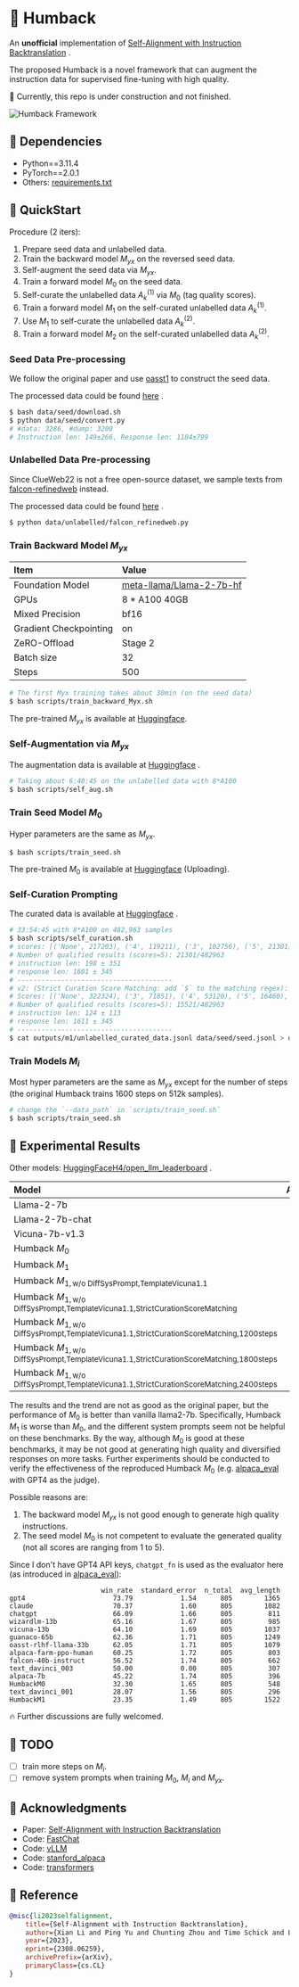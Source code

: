 # 🐋 Humback

An **unofficial** implementation of [Self-Alignment with Instruction Backtranslation](https://arxiv.org/pdf/2308.06259.pdf) .

The proposed Humback is a novel framework that can augment the instruction data for supervised fine-tuning with high quality.

🚧 Currently, this repo is under construction and not finished.

![Humback Framework](./figs/humback.png)

## 🌴 Dependencies

- Python==3.11.4
- PyTorch==2.0.1
- Others: [requirements.txt](./requirements.txt)

## 🚀 QuickStart

Procedure (2 iters):
1. Prepare seed data and unlabelled data.
2. Train the backward model $M_{yx}$ on the reversed seed data.
3. Self-augment the seed data via $M_{yx}$.
4. Train a forward model $M_{0}$ on the seed data.
5. Self-curate the unlabelled data $A_{k}^{(1)}$ via $M_{0}$ (tag quality scores).
6. Train a forward model $M_{1}$ on the self-curated unlabelled data $A_{k}^{(1)}$.
7. Use $M_{1}$ to self-curate the unlabelled data $A_{k}^{(2)}$.
8. Train a forward model $M_{2}$ on the self-curated unlabelled data $A_{k}^{(2)}$.

### Seed Data Pre-processing

We follow the original paper and use [oasst1](https://huggingface.co/datasets/OpenAssistant/oasst1) to construct the seed data.

The processed data could be found [here](https://github.com/Spico197/Humback/releases/tag/data) .

```bash
$ bash data/seed/download.sh
$ python data/seed/convert.py
# #data: 3286, #dump: 3200
# Instruction len: 149±266, Response len: 1184±799
```

### Unlabelled Data Pre-processing

Since ClueWeb22 is not a free open-source dataset, we sample texts from [falcon-refinedweb](https://huggingface.co/datasets/tiiuae/falcon-refinedweb) instead.

The processed data could be found [here](https://github.com/Spico197/Humback/releases/tag/data) .

```bash
$ python data/unlabelled/falcon_refinedweb.py
```

### Train Backward Model $M_{yx}$

| Item                   | Value                                                                       |
| :--------------------- | :-------------------------------------------------------------------------- |
| Foundation Model       | [meta-llama/Llama-2-7b-hf](https://huggingface.co/meta-llama/Llama-2-7b-hf) |
| GPUs                   | 8 * A100 40GB                                                               |
| Mixed Precision        | bf16                                                                        |
| Gradient Checkpointing | on                                                                          |
| ZeRO-Offload           | Stage 2                                                                     |
| Batch size             | 32                                                                          |
| Steps                  | 500                                                                         |

```bash
# The first Myx training takes about 30min (on the seed data)
$ bash scripts/train_backward_Myx.sh
```

The pre-trained $M_{yx}$ is available at [Huggingface](https://huggingface.co/Spico/Humback-Myx).

### Self-Augmentation via $M_{yx}$

The augmentation data is available at [Huggingface](https://huggingface.co/datasets/Spico/Humback/blob/main/unlabelled_gen_instruction.jsonl) .

```bash
# Taking about 6:40:45 on the unlabelled data with 8*A100
$ bash scripts/self_aug.sh
```

### Train Seed Model $M_{0}$

Hyper parameters are the same as $M_{yx}$.

```bash
$ bash scripts/train_seed.sh
```

The pre-trained $M_{0}$ is available at [Huggingface](https://huggingface.co/Spico/Humback-M0) (Uploading).

### Self-Curation Prompting

The curated data is available at [Huggingface](https://huggingface.co/datasets/Spico/Humback/blob/main/m1_v2.jsonl) .

```bash
# 33:54:45 with 8*A100 on 482,963 samples
$ bash scripts/self_curation.sh
# scores: [('None', 217203), ('4', 119211), ('3', 102756), ('5', 21301), ('1', 13083), ('2', 9288), ('8', 19), ('0', 15), ('9', 14), ('7', 11), ('6', 9), ('10', 4), ('91', 3), ('83', 2), ('20', 2), ('14', 2), ('75', 2), ('92', 2), ('72', 1), ('93', 1), ('28', 1), ('19', 1), ('728', 1), ('17', 1), ('16', 1), ('100', 1), ('237', 1), ('13', 1), ('73', 1), ('38', 1), ('87', 1), ('94', 1), ('98', 1), ('64', 1), ('52', 1), ('27', 1), ('24', 1), ('762', 1), ('266', 1), ('225', 1), ('80', 1), ('267', 1), ('99', 1), ('90', 1), ('63', 1), ('97', 1), ('78', 1), ('40', 1), ('1986', 1), ('47', 1), ('66', 1), ('45', 1), ('10502', 1), ('21', 1)]
# Number of qualified results (scores=5): 21301/482963
# instruction len: 198 ± 351
# response len: 1601 ± 345
# ---------------------------------------
# v2: (Strict Curation Score Matching: add `$` to the matching regex):
# Scores: [('None', 322324), ('3', 71851), ('4', 53120), ('5', 16460), ('1', 11921), ('2', 7260), ('0', 10), ('7', 4), ('6', 3), ('19', 1), ('8', 1), ('16', 1), ('13', 1), ('10', 1), ('23', 1), ('9', 1), ('90', 1), ('92', 1), ('45', 1)]
# Number of qualified results (scores=5): 15521/482963
# instruction len: 124 ± 113
# response len: 1611 ± 345
# ---------------------------------------
$ cat outputs/m1/unlabelled_curated_data.jsonl data/seed/seed.jsonl > data/curated/m1.jsonl
```

### Train Models $M_{i}$

Most hyper parameters are the same as $M_{yx}$ except for the number of steps (the original Humback trains 1600 steps on 512k samples).

```bash
# change the `--data_path` in `scripts/train_seed.sh`
$ bash scripts/train_seed.sh
```

## 📑 Experimental Results

Other models: [HuggingFaceH4/open_llm_leaderboard](https://huggingface.co/spaces/HuggingFaceH4/open_llm_leaderboard) .

| Model                                                                                            | Average |   ARC | HellaSwag |  MMLU | TruthfulQA |
| :----------------------------------------------------------------------------------------------- | ------: | ----: | --------: | ----: | ---------: |
| Llama-2-7b                                                                                       |   54.32 | 53.07 |     78.59 | 46.87 |      38.76 |
| Llama-2-7b-chat                                                                                  |   56.34 | 52.90 |     78.55 | 48.32 |      45.57 |
| Vicuna-7b-v1.3                                                                                   |   55.62 | 50.43 |     76.92 | 48.14 |      47.01 |
| Humback $M_{0}$                                                                                  |   58.13 | 56.31 |     81.20 | 47.45 |      47.59 |
| Humback $M_{1}$                                                                                  |   54.65 | 52.99 |     78.57 | 45.48 |      41.54 |
| Humback $M_{1,\text{w/o DiffSysPrompt,TemplateVicuna1.1}}$                                       |   55.85 | 52.82 |     78.53 | 45.86 |      46.21 |
| Humback $M_{1,\text{w/o DiffSysPrompt,TemplateVicuna1.1,StrictCurationScoreMatching}}$           |   54.26 | 53.50 |     78.52 | 45.19 |      39.83 |
| Humback $M_{1,\text{w/o DiffSysPrompt,TemplateVicuna1.1,StrictCurationScoreMatching,1200steps}}$ |   56.67 | 56.23 |     81.10 | 46.46 |      42.89 |
| Humback $M_{1,\text{w/o DiffSysPrompt,TemplateVicuna1.1,StrictCurationScoreMatching,1800steps}}$ |   57.58 | 57.68 |     81.78 | 46.13 |      44.74 |
| Humback $M_{1,\text{w/o DiffSysPrompt,TemplateVicuna1.1,StrictCurationScoreMatching,2400steps}}$ |   56.96 | 55.89 |     80.83 | 45.84 |      45.30 |

The results and the trend are not as good as the original paper, but the performance of $M_{0}$ is better than vanilla llama2-7b.
Specifically, Humback $M_{1}$ is worse than $M_{0}$, and the different system prompts seem not be helpful on these benchmarks.
By the way, although $M_{0}$ is good at these benchmarks, it may be not good at generating high quality and diversified responses on more tasks.
Further experiments should be conducted to verify the effectiveness of the reproduced Humback $M_{0}$ (e.g. [alpaca_eval](https://github.com/tatsu-lab/alpaca_eval) with GPT4 as the judge).

Possible reasons are:
1. The backward model $M_{yx}$ is not good enough to generate high quality instructions.
2. The seed model $M_{0}$ is not competent to evaluate the generated quality (not all scores are ranging from 1 to 5).

Since I don't have GPT4 API keys, `chatgpt_fn` is used as the evaluator here (as introduced in [alpaca_eval](https://github.com/tatsu-lab/alpaca_eval)):

```
                       win_rate  standard_error  n_total  avg_length
gpt4                      73.79            1.54      805        1365
claude                    70.37            1.60      805        1082
chatgpt                   66.09            1.66      805         811
wizardlm-13b              65.16            1.67      805         985
vicuna-13b                64.10            1.69      805        1037
guanaco-65b               62.36            1.71      805        1249
oasst-rlhf-llama-33b      62.05            1.71      805        1079
alpaca-farm-ppo-human     60.25            1.72      805         803
falcon-40b-instruct       56.52            1.74      805         662
text_davinci_003          50.00            0.00      805         307
alpaca-7b                 45.22            1.74      805         396
HumbackM0                 32.30            1.65      805         548
text_davinci_001          28.07            1.56      805         296
HumbackM1                 23.35            1.49      805        1522
```

🔥 Further discussions are fully welcomed.

## 📝 TODO

- [ ] train more steps on $M_{i}$.
- [ ] remove system prompts when training $M_{0}$, $M_{i}$ and $M_{yx}$.

## 💌 Acknowledgments

- Paper: [Self-Alignment with Instruction Backtranslation](https://arxiv.org/pdf/2308.06259.pdf)
- Code: [FastChat](https://github.com/lm-sys/FastChat)
- Code: [vLLM](https://github.com/vllm-project/vllm)
- Code: [stanford_alpaca](https://github.com/tatsu-lab/stanford_alpaca)
- Code: [transformers](https://huggingface.co/transformers/)

## 📜 Reference

```bibtex
@misc{li2023selfalignment,
    title={Self-Alignment with Instruction Backtranslation},
    author={Xian Li and Ping Yu and Chunting Zhou and Timo Schick and Luke Zettlemoyer and Omer Levy and Jason Weston and Mike Lewis},
    year={2023},
    eprint={2308.06259},
    archivePrefix={arXiv},
    primaryClass={cs.CL}
}
```
